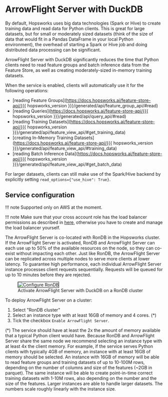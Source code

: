 # ArrowFlight Server with DuckDB
By default, Hopsworks uses big data technologies (Spark or Hive) to create training data and read data for Python clients.
This is great for large datasets, but for small or moderately sized datasets (think of the size of data that would fit in a Pandas
DataFrame in your local Python environment), the overhead of starting a Spark or Hive job and doing distributed data processing can be significant.

ArrowFlight Server with DuckDB significantly reduces the time that Python clients need to read feature groups 
and batch inference data from the Feature Store, as well as creating moderately-sized in-memory training datasets.

When the service is enabled, clients will automatically use it for the following operations:

- [reading Feature Groups](https://docs.hopsworks.ai/feature-store-api/{{{ hopsworks_version }}}/generated/api/feature_group_api/#read)
- [reading Queries](https://docs.hopsworks.ai/feature-store-api/{{{ hopsworks_version }}}/generated/api/query_api/#read)
- [reading Training Datasets](https://docs.hopsworks.ai/feature-store-api/{{{ hopsworks_version }}}/generated/api/feature_view_api/#get_training_data)
- [creating In-Memory Training Datasets](https://docs.hopsworks.ai/feature-store-api/{{{ hopsworks_version }}}/generated/api/feature_view_api/#training_data)
- [reading Batch Inference Data](https://docs.hopsworks.ai/feature-store-api/{{{ hopsworks_version }}}/generated/api/feature_view_api/#get_batch_data)

For larger datasets, clients can still make use of the Spark/Hive backend by explicitly setting
`read_options={"use_hive": True}`.

## Service configuration

!!! note
    Supported only on AWS at the moment.

!!! note 
    Make sure that your cross account role has the load balancer permissions as described in [here](../../aws/restrictive_permissions/#load-balancers-permissions-for-external-access), otherwise you have to create and manage the load balancer yourself.
    
The ArrowFlight Server is co-located with RonDB in the Hopsworks cluster.
If the ArrowFlight Server is activated, RonDB and ArrowFlight Server can each use up to 50% 
of the available resources on the node, so they can co-exist without impacting each other.
Just like RonDB, the ArrowFlight Server can be replicated across multiple nodes to serve more clients at lower latency.
To guarantee high performance, each individual ArrowFlight Server instance processes client requests sequentially.
Requests will be queued for up to 10 minutes before they are rejected.

<p align="center">
  <figure>
    <img style="border: 1px solid #000" src="../../../assets/images/setup_installation/managed/common/arrowflight_rondb.png" alt="Configure RonDB">
    <figcaption>Activate ArrowFlight Server with DuckDB on a RonDB cluster</figcaption>
  </figure>
</p>

To deploy ArrowFlight Server on a cluster:

1. Select "RonDB cluster"
2. Select an instance type with at least 16GB of memory and 4 cores. (*)
3. Tick the checkbox `Enable ArrowFlight Server`.

(*) The service should have at least the 2x the amount of memory available that a typical Python client would have. 
  Because RonDB and ArrowFlight Server share the same node we recommend selecting an instance type with at least 4x the 
  client memory. For example, if the service serves Python clients with typically 4GB of memory, 
  an instance with at least 16GB of memory should be selected. 
  An instance with 16GB of memory will be able to read feature groups and training datasets of up to 10-100M rows, 
  depending on the number of columns and size of the features (~2GB in parquet). The same instance will be able to create 
  point-in-time correct training datasets with 1-10M rows, also depending on the number and the size of the features. 
  Larger instances are able to handle larger datasets. The numbers scale roughly linearly with the instance size.

